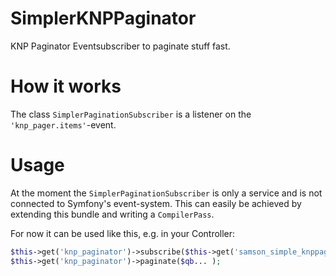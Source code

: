 SimplerKNPPaginator
=====
KNP Paginator Eventsubscriber to paginate stuff fast.

How it works
===
The class `SimplerPaginationSubscriber` is a listener on the `'knp_pager.items'`-event.

Usage
===
At the moment the `SimplerPaginationSubscriber` is only a service and is not connected to Symfony's event-system. This can easily be achieved by extending this bundle and writing a `CompilerPass`.

For now it can be used like this, e.g. in your Controller:
```php
$this->get('knp_paginator')->subscribe($this->get('samson_simple_knppaginator.subscriber.simpler_pagination_subscriber'));
$this->get('knp_paginator')->paginate($qb... );
```


